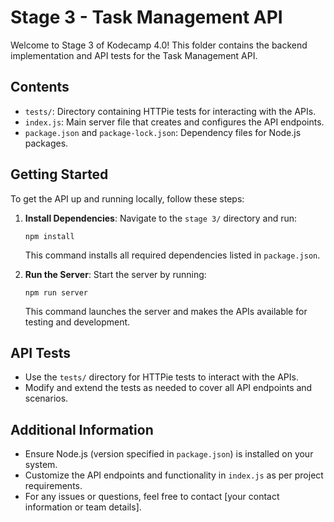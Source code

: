 # Stage 3 - Task Management API

Welcome to Stage 3 of Kodecamp 4.0! This folder contains the backend implementation and API tests for the Task Management API.

## Contents

- `tests/`: Directory containing HTTPie tests for interacting with the APIs.
- `index.js`: Main server file that creates and configures the API endpoints.
- `package.json` and `package-lock.json`: Dependency files for Node.js packages.

## Getting Started

To get the API up and running locally, follow these steps:

1. **Install Dependencies**: Navigate to the `stage 3/` directory and run:
   ```
   npm install
   ```
   This command installs all required dependencies listed in `package.json`.

2. **Run the Server**: Start the server by running:
   ```
   npm run server
   ```
   This command launches the server and makes the APIs available for testing and development.

## API Tests

- Use the `tests/` directory for HTTPie tests to interact with the APIs.
- Modify and extend the tests as needed to cover all API endpoints and scenarios.

## Additional Information

- Ensure Node.js (version specified in `package.json`) is installed on your system.
- Customize the API endpoints and functionality in `index.js` as per project requirements.
- For any issues or questions, feel free to contact [your contact information or team details].